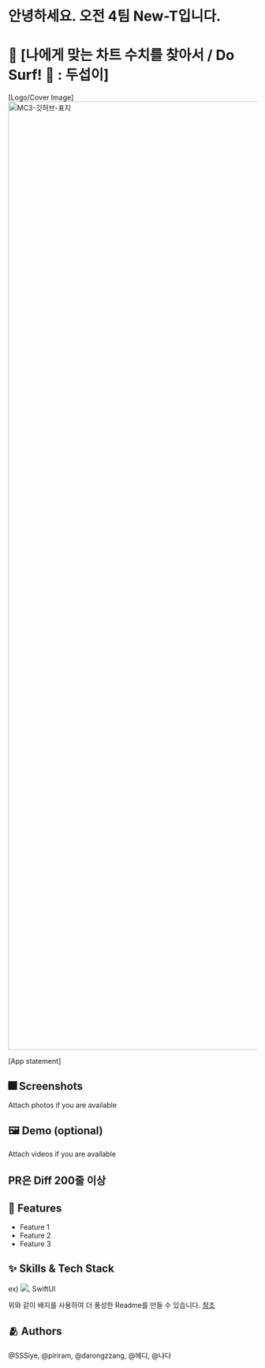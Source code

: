 # 안녕하세요. 오전 4팀 New-T입니다.
# :iphone: [나에게 맞는 차트 수치를 찾아서 / Do Surf! 🌊 : 두섭이]
[Logo/Cover Image]
<img width="1920" alt="MC3-깃허브-표지" src="https://github.com/user-attachments/assets/3fa8aa18-d407-4f19-a8dd-4260491237a3">

[App statement]

## :fireworks: Screenshots

Attach photos if you are available

## :framed_picture: Demo (optional)

Attach videos if you are available

## PR은 Diff 200줄 이상
## :pushpin: Features

- Feature 1
- Feature 2
- Feature 3


## :sparkles: Skills & Tech Stack

ex) <img src="https://img.shields.io/badge/Swift-FA7343?style=flat&logo=Swift&logoColor=white"/>, SwiftUI

위와 같이 배지를 사용하여 더 풍성한 Readme를 만들 수 있습니다.
[참조](https://shields.io/)


## :people_hugging: Authors

@SSSiye, @piriram, @darongzzang, @헤디, @나다
